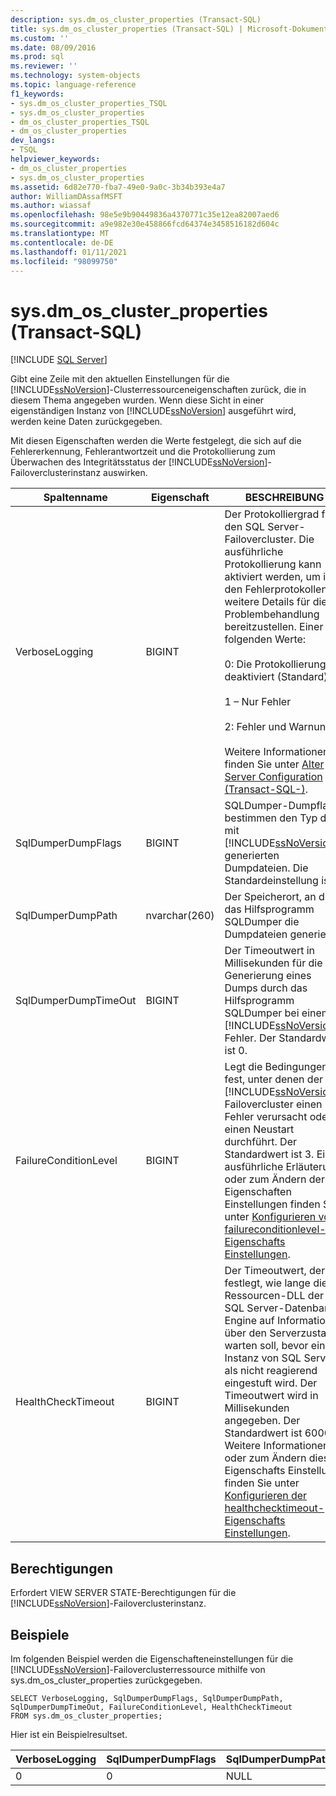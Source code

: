 ```yaml
---
description: sys.dm_os_cluster_properties (Transact-SQL)
title: sys.dm_os_cluster_properties (Transact-SQL) | Microsoft-Dokumentation
ms.custom: ''
ms.date: 08/09/2016
ms.prod: sql
ms.reviewer: ''
ms.technology: system-objects
ms.topic: language-reference
f1_keywords:
- sys.dm_os_cluster_properties_TSQL
- sys.dm_os_cluster_properties
- dm_os_cluster_properties_TSQL
- dm_os_cluster_properties
dev_langs:
- TSQL
helpviewer_keywords:
- dm_os_cluster_properties
- sys.dm_os_cluster_properties
ms.assetid: 6d82e770-fba7-49e0-9a0c-3b34b393e4a7
author: WilliamDAssafMSFT
ms.author: wiassaf
ms.openlocfilehash: 98e5e9b90449836a4370771c35e12ea82007aed6
ms.sourcegitcommit: a9e982e30e458866fcd64374e3458516182d604c
ms.translationtype: MT
ms.contentlocale: de-DE
ms.lasthandoff: 01/11/2021
ms.locfileid: "98099750"
---
```

# <a name="sysdm_os_cluster_properties-transact-sql"></a>sys.dm_os_cluster_properties (Transact-SQL)
[!INCLUDE [SQL Server](../../includes/applies-to-version/sqlserver.md)]

  Gibt eine Zeile mit den aktuellen Einstellungen für die [!INCLUDE[ssNoVersion](../../includes/ssnoversion-md.md)]-Clusterressourceneigenschaften zurück, die in diesem Thema angegeben wurden. Wenn diese Sicht in einer eigenständigen Instanz von [!INCLUDE[ssNoVersion](../../includes/ssnoversion-md.md)] ausgeführt wird, werden keine Daten zurückgegeben.  
  
 Mit diesen Eigenschaften werden die Werte festgelegt, die sich auf die Fehlererkennung, Fehlerantwortzeit und die Protokollierung zum Überwachen des Integritätsstatus der [!INCLUDE[ssNoVersion](../../includes/ssnoversion-md.md)]-Failoverclusterinstanz auswirken.  
  

|Spaltenname|Eigenschaft|BESCHREIBUNG|  
|-----------------|--------------|-----------------|  
|VerboseLogging|BIGINT|Der Protokolliergrad für den SQL Server-Failovercluster. Die ausführliche Protokollierung kann aktiviert werden, um in den Fehlerprotokollen weitere Details für die Problembehandlung bereitzustellen. Einer der folgenden Werte:<br /><br /> 0: Die Protokollierung ist deaktiviert (Standard)<br /><br /> 1 – Nur Fehler<br /><br /> 2: Fehler und Warnungen<br /><br /> Weitere Informationen finden Sie unter [Alter Server Configuration &#40;Transact-SQL-&#41;](../../t-sql/statements/alter-server-configuration-transact-sql.md).|  
|SqlDumperDumpFlags|BIGINT|SQLDumper-Dumpflags bestimmen den Typ der mit [!INCLUDE[ssNoVersion](../../includes/ssnoversion-md.md)] generierten Dumpdateien. Die Standardeinstellung ist 0.|  
|SqlDumperDumpPath|nvarchar(260)|Der Speicherort, an dem das Hilfsprogramm SQLDumper die Dumpdateien generiert.|  
|SqlDumperDumpTimeOut|BIGINT|Der Timeoutwert in Millisekunden für die Generierung eines Dumps durch das Hilfsprogramm SQLDumper bei einem [!INCLUDE[ssNoVersion](../../includes/ssnoversion-md.md)]-Fehler. Der Standardwert ist 0.|  
|FailureConditionLevel|BIGINT|Legt die Bedingungen fest, unter denen der [!INCLUDE[ssNoVersion](../../includes/ssnoversion-md.md)]-Failovercluster einen Fehler verursacht oder einen Neustart durchführt. Der Standardwert ist 3. Eine ausführliche Erläuterung oder zum Ändern der Eigenschaften Einstellungen finden Sie unter [Konfigurieren von failureconditionlevel-Eigenschafts Einstellungen](../../sql-server/failover-clusters/windows/configure-failureconditionlevel-property-settings.md).|  
|HealthCheckTimeout|BIGINT|Der Timeoutwert, der festlegt, wie lange die Ressourcen-DLL der SQL Server-Datenbank-Engine auf Informationen über den Serverzustand warten soll, bevor eine Instanz von SQL Server als nicht reagierend eingestuft wird. Der Timeoutwert wird in Millisekunden angegeben. Der Standardwert ist 60000. Weitere Informationen oder zum Ändern dieser Eigenschafts Einstellung finden Sie unter [Konfigurieren der healthchecktimeout-Eigenschafts Einstellungen](../../sql-server/failover-clusters/windows/configure-healthchecktimeout-property-settings.md).|  
  
## <a name="permissions"></a>Berechtigungen  
 Erfordert VIEW SERVER STATE-Berechtigungen für die [!INCLUDE[ssNoVersion](../../includes/ssnoversion-md.md)]-Failoverclusterinstanz.  
  
## <a name="examples"></a>Beispiele  
 Im folgenden Beispiel werden die Eigenschafteneinstellungen für die [!INCLUDE[ssNoVersion](../../includes/ssnoversion-md.md)]-Failoverclusterressource mithilfe von sys.dm_os_cluster_properties zurückgegeben.  
  
```  
SELECT VerboseLogging, SqlDumperDumpFlags, SqlDumperDumpPath, SqlDumperDumpTimeOut, FailureConditionLevel, HealthCheckTimeout  
FROM sys.dm_os_cluster_properties;  
```  
  
 Hier ist ein Beispielresultset.  
  
|VerboseLogging|SqlDumperDumpFlags|SqlDumperDumpPath|SqlDumperDumpTimeOut|FailureConditionLevel|HealthCheckTimeout|  
|--------------------|------------------------|-----------------------|--------------------------|---------------------------|------------------------|  
|0|0|NULL|0|3|60000|  
  
  
